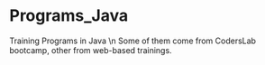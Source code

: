 # Programs_Java
Training Programs in Java \n
Some of them come from CodersLab bootcamp, other from web-based trainings.
